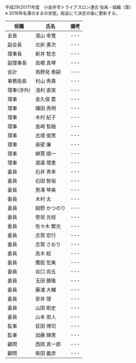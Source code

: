平成29(2017)年度　小金井市トライアスロン連合 役員・組織（案）  
※ 2016年名簿のままの状態。総会にて決定の後に更新する。

|役職|氏名|備考|
|---|---|---|
|会長|湯山 幸寛|---|
|副会長|北折 勇次|---|
|理事長|新井 智志|---|
|副理事長|高橋 真琴|---|
|会計|鳥野見 泰嗣|---|
|事務局長|村山 秀貴|---|
|理事(渉外)|浅利 直実|---|
|理事|金久保 豊|---|
|理事|鎌田 秀明|---|
|理事|木村 紀子|---|
|理事|島崎 智融|---|
|理事|古畑 俊男|---|
|理事|眞壁 廉|---|
|理事|綿貫 順一|---|
|理事|渡邉 理恵|---|
|委員|石井 秀幸|---|
|委員|石田 智裕|---|
|委員|男澤 琴美|---|
|委員|木村 太|---|
|委員|紺野 かつのり|---|
|委員|笹垣 光枝|---|
|委員|佐々木 繁光|---|
|委員|志賀 宏行|---|
|委員|志賀 さおり|---|
|委員|高木 総|---|
|委員|鷹股 宏美|---|
|委員|谷口 尚五|---|
|委員|玉田 勝隆|---|
|委員|藤浦 大輔|---|
|委員|安井 理|---|
|委員|山田 剛史|---|
|委員|山本 崇人|---|
|監事|荻田 博司|---|
|監事|加藤 輝男|---|
|顧問|西岡 真一郎|---|
|顧問|柴田 義彦|---|


